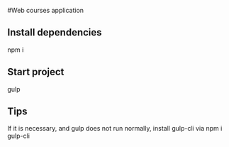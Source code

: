 #Web courses application

## Install dependencies
npm i

## Start project
gulp

## Tips
If it is necessary, and gulp does not run normally, install gulp-cli via npm i gulp-cli